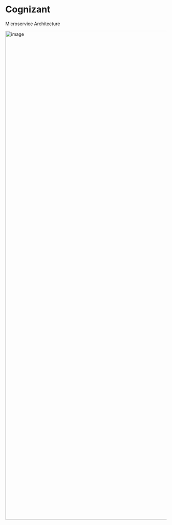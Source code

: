 # Cognizant
Microservice Architecture

<img width="1524" alt="image" src="https://github.com/user-attachments/assets/45b4f7a8-7361-4003-b1be-30d21b903059" />
